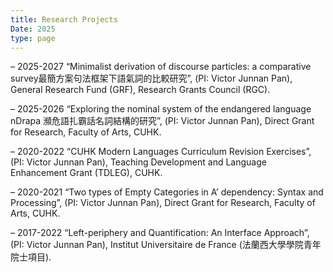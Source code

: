 ```yaml
---
title: Research Projects
Date: 2025
type: page
---
```


– 2025-2027 “Minimalist derivation of discourse particles: a comparative survey最簡方案句法框架下語氣詞的比較研究”, (PI: Victor Junnan Pan), General Research Fund (GRF), Research Grants Council (RGC).

– 2025-2026 “Exploring the nominal system of the endangered language nDrapa 瀕危語扎霸話名詞結構的研究”, (PI: Victor Junnan Pan), Direct Grant for Research, Faculty of Arts, CUHK.

– 2020-2022 “CUHK Modern Languages Curriculum Revision Exercises”, (PI: Victor Junnan Pan), Teaching Development and Language Enhancement Grant (TDLEG), CUHK.

– 2020-2021 “Two types of Empty Categories in A’ dependency: Syntax and Processing”, (PI: Victor Junnan Pan), Direct Grant for Research, Faculty of Arts, CUHK.

– 2017-2022 “Left-periphery and Quantification: An Interface Approach”, (PI: Victor Junnan Pan), Institut Universitaire de France (法蘭西大學學院青年院士項目).
